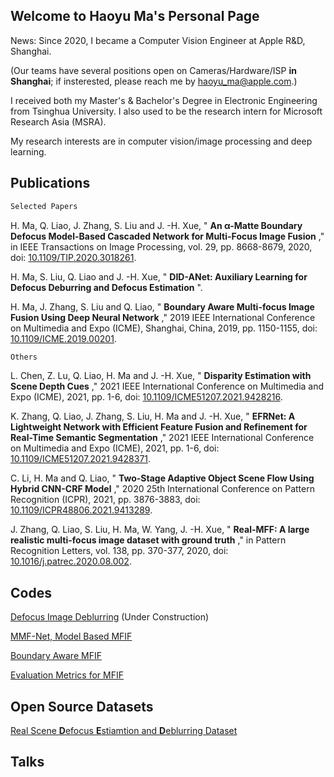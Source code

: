 ## Welcome to Haoyu Ma's Personal Page

News: Since 2020, I became a Computer Vision Engineer at Apple R&D, Shanghai. 

(Our teams have several positions open on Cameras/Hardware/ISP **in Shanghai**; if insterested, please reach me by haoyu_ma@apple.com.)

I received both my Master's & Bachelor's Degree in Electronic Engineering from Tsinghua University. 
I also used to be the research intern for Microsoft Research Asia (MSRA).

My research interests are in computer vision/image processing and deep learning.

## Publications

```markdown
Selected Papers
```

H. Ma, Q. Liao, J. Zhang, S. Liu and J. -H. Xue, " **An α-Matte Boundary Defocus Model-Based Cascaded Network for Multi-Focus Image Fusion** ," in IEEE Transactions on Image Processing, vol. 29, pp. 8668-8679, 2020, doi: [10.1109/TIP.2020.3018261](https://ieeexplore.ieee.org/document/9178463).

H. Ma, S. Liu, Q. Liao and J. -H. Xue, " **DID-ANet: Auxiliary Learning for Defocus Deburring and Defocus Estimation** ".

H. Ma, J. Zhang, S. Liu and Q. Liao, " **Boundary Aware Multi-focus Image Fusion Using Deep Neural Network** ," 2019 IEEE International Conference on Multimedia and Expo (ICME), Shanghai, China, 2019, pp. 1150-1155, doi: [10.1109/ICME.2019.00201](https://ieeexplore.ieee.org/document/8784872).


```markdown
Others
```

L. Chen, Z. Lu, Q. Liao, H. Ma and J. -H. Xue, " **Disparity Estimation with Scene Depth Cues** ," 2021 IEEE International Conference on Multimedia and Expo (ICME), 2021, pp. 1-6, doi: [10.1109/ICME51207.2021.9428216](https://ieeexplore.ieee.org/document/9428216).

K. Zhang, Q. Liao, J. Zhang, S. Liu, H. Ma and J. -H. Xue, " **EFRNet: A Lightweight Network with Efficient Feature Fusion and Refinement for Real-Time Semantic Segmentation** ," 2021 IEEE International Conference on Multimedia and Expo (ICME), 2021, pp. 1-6, doi: [10.1109/ICME51207.2021.9428371](https://ieeexplore.ieee.org/document/9428371).

C. Li, H. Ma and Q. Liao, " **Two-Stage Adaptive Object Scene Flow Using Hybrid CNN-CRF Model** ," 2020 25th International Conference on Pattern Recognition (ICPR), 2021, pp. 3876-3883, doi: [10.1109/ICPR48806.2021.9413289](https://ieeexplore.ieee.org/document/9413289).

J. Zhang, Q. Liao, S. Liu, H. Ma, W. Yang, J. -H. Xue, " **Real-MFF: A large realistic multi-focus image dataset with ground truth** ," in Pattern Recognition Letters, vol. 138, pp. 370-377, 2020, doi: [10.1016/j.patrec.2020.08.002](https://www.sciencedirect.com/science/article/abs/pii/S0167865520303007?via%3Dihub).


## Codes

[Defocus Image Deblurring](https://github.com/xytmhy/DID-ANet-Defocus-Deblurring) (Under Construction)

[MMF-Net, Model Based MFIF](https://github.com/xytmhy/MMF-Net-Multi-Focus-Image-Fusion)

[Boundary Aware MFIF](https://github.com/xytmhy/BoundaryAware-Fusion-CNN)

[Evaluation Metrics for MFIF](https://github.com/xytmhy/Evaluation-Metrics-for-Image-Fusion)


## Open Source Datasets

[Real Scene **D**efocus **E**stiamtion and **D**eblurring Dataset](https://drive.google.com/open?id=17FiFdbM6VNDBHDE4TBw7PKF7ep_wPgX6)

## Talks


